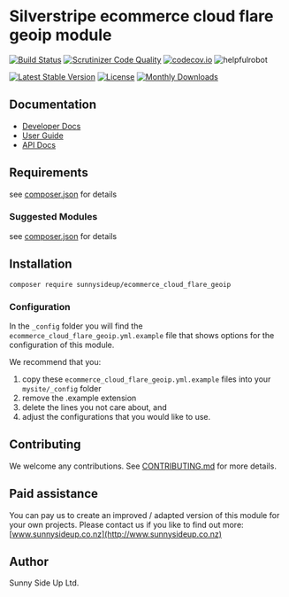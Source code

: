 # Silverstripe ecommerce cloud flare geoip module
[![Build Status](https://travis-ci.org/sunnysideup/silverstripe-ecommerce_cloud_flare_geoip.svg?branch=master)](https://travis-ci.org/sunnysideup/silverstripe-ecommerce_cloud_flare_geoip)
[![Scrutinizer Code Quality](https://scrutinizer-ci.com/g/sunnysideup/silverstripe-ecommerce_cloud_flare_geoip/badges/quality-score.png?b=master)](https://scrutinizer-ci.com/g/sunnysideup/silverstripe-ecommerce_cloud_flare_geoip/?branch=master)
[![codecov.io](https://codecov.io/github/sunnysideup/silverstripe-ecommerce_cloud_flare_geoip/coverage.svg?branch=master)](https://codecov.io/github/sunnysideup/silverstripe-ecommerce_cloud_flare_geoip?branch=master)
![helpfulrobot](https://helpfulrobot.io/sunnysideup/ecommerce_cloud_flare_geoip/badge)

[![Latest Stable Version](https://poser.pugx.org/sunnysideup/ecommerce_cloud_flare_geoip/version)](https://packagist.org/packages/sunnysideup/ecommerce_cloud_flare_geoip)
[![License](https://poser.pugx.org/sunnysideup/ecommerce_cloud_flare_geoip/license)](https://packagist.org/packages/sunnysideup/ecommerce_cloud_flare_geoip)
[![Monthly Downloads](https://poser.pugx.org/sunnysideup/ecommerce_cloud_flare_geoip/d/monthly)](https://packagist.org/packages/sunnysideup/ecommerce_cloud_flare_geoip)


## Documentation



 * [Developer Docs](docs/en/INDEX.md)
 * [User Guide](docs/en/userguide.md)
 * [API Docs](http://docs.ssmods.com/sunnysideup/ecommerce_cloud_flare_geoip)

## Requirements



see [composer.json](composer.json) for details

### Suggested Modules



see [composer.json](composer.json) for details


## Installation


```
composer require sunnysideup/ecommerce_cloud_flare_geoip
```

### Configuration



In the `_config` folder you will find the `ecommerce_cloud_flare_geoip.yml.example`
file that shows options for the configuration of this module.

We recommend that you:

  1. copy these `ecommerce_cloud_flare_geoip.yml.example` files into your
`mysite/_config` folder
  2. remove the .example extension
  3. delete the lines you not care about, and
  4. adjust the configurations that you would like to use.


## Contributing



We welcome any contributions. See [CONTRIBUTING.md](CONTRIBUTING.md) for more details.

## Paid assistance



You can pay us to create an improved / adapted version of this module for your own projects.  Please contact us if you like to find out more: [www.sunnysideup.co.nz](http://www.sunnysideup.co.nz)

## Author



Sunny Side Up Ltd.
